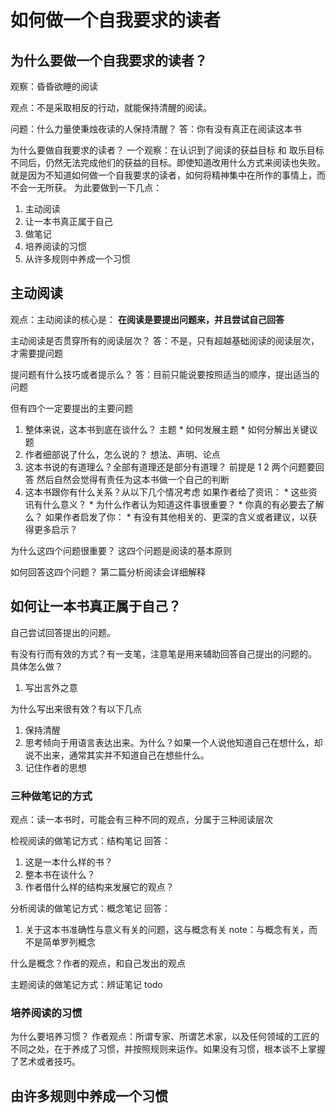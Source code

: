 # 如何做一个自我要求的读者

## 为什么要做一个自我要求的读者？
观察：昏昏欲睡的阅读

观点：不是采取相反的行动，就能保持清醒的阅读。

问题：什么力量使秉烛夜读的人保持清醒？
答：你有没有真正在阅读这本书

为什么要做自我要求的读者？
一个观察：在认识到了阅读的获益目标 和 取乐目标 不同后，仍然无法完成他们的获益的目标。即使知道改用什么方式来阅读也失败。就是因为不知道如何做一个自我要求的读者，如何将精神集中在所作的事情上，而不会一无所获。
为此要做到一下几点：
1. 主动阅读
2. 让一本书真正属于自己
3. 做笔记
4. 培养阅读的习惯
5. 从许多规则中养成一个习惯

## 主动阅读
观点：主动阅读的核心是：
    **在阅读是要提出问题来，并且尝试自己回答**

主动阅读是否贯穿所有的阅读层次？
答：不是，只有超越基础阅读的阅读层次，才需要提问题

提问题有什么技巧或者提示么？
答：目前只能说要按照适当的顺序，提出适当的问题

但有四个一定要提出的主要问题

1. 整体来说，这本书到底在谈什么？
    主题 \* 如何发展主题 \* 如何分解出关键议题
2. 作者细部说了什么，怎么说的？
    想法、声明、论点
3. 这本书说的有道理么？全部有道理还是部分有道理？
    前提是 1 2 两个问题要回答
    然后自然会觉得有责任为这本书做一个自己的判断
4. 这本书跟你有什么关系？从以下几个情况考虑
    如果作者给了资讯：
        * 这些资讯有什么意义？
        * 为什么作者认为知道这件事很重要？
        * 你真的有必要去了解么？
    如果作者启发了你：
        * 有没有其他相关的、更深的含义或者建议，以获得更多启示？

为什么这四个问题很重要？
这四个问题是阅读的基本原则

如何回答这四个问题？
第二篇分析阅读会详细解释

## 如何让一本书真正属于自己？
自己尝试回答提出的问题。

有没有行而有效的方式？有一支笔，注意笔是用来辅助回答自己提出的问题的。
具体怎么做？
1. 写出言外之意

为什么写出来很有效？有以下几点
 1. 保持清醒
 2. 思考倾向于用语言表达出来。为什么？如果一个人说他知道自己在想什么，却说不出来，通常其实并不知道自己在想些什么。
 3. 记住作者的思想


### 三种做笔记的方式

观点：读一本书时，可能会有三种不同的观点，分属于三种阅读层次

检视阅读的做笔记方式：结构笔记
回答：
1. 这是一本什么样的书？
2. 整本书在谈什么？
3. 作者借什么样的结构来发展它的观点？

分析阅读的做笔记方式：概念笔记
回答：
1. 关于这本书准确性与意义有关的问题，这与概念有关
note：与概念有关，而不是简单罗列概念

什么是概念？作者的观点，和自己发出的观点

主题阅读的做笔记方式：辨证笔记
todo


### 培养阅读的习惯

为什么要培养习惯？
作者观点：所谓专家、所谓艺术家，以及任何领域的工匠的不同之处，在于养成了习惯，并按照规则来运作。如果没有习惯，根本谈不上掌握了艺术或者技巧。

## 由许多规则中养成一个习惯
